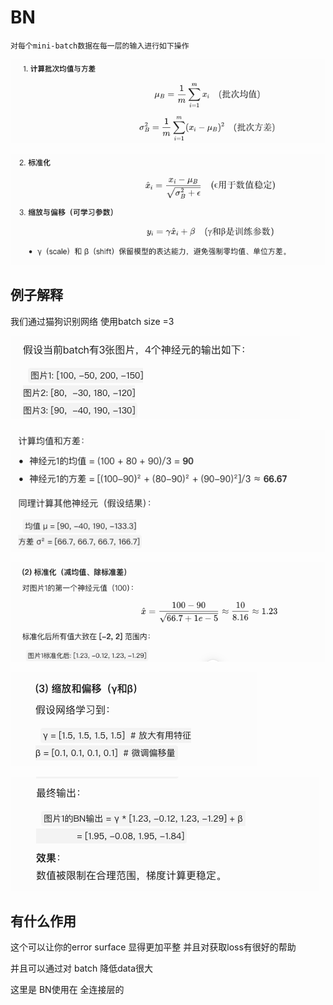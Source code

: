 # BN

```
对每个mini-batch数据在每一层的输入进行如下操作
```

![image-20250406164202754](https://raw.githubusercontent.com/Xioaruan912/pic/main/image-20250406164202754.png)

![image-20250406164207918](https://raw.githubusercontent.com/Xioaruan912/pic/main/image-20250406164207918.png)

## 例子解释

我们通过猫狗识别网络 使用batch size =3 

![image-20250406164312899](https://raw.githubusercontent.com/Xioaruan912/pic/main/image-20250406164312899.png)

![image-20250406164319919](https://raw.githubusercontent.com/Xioaruan912/pic/main/image-20250406164319919.png)

![image-20250406164331714](https://raw.githubusercontent.com/Xioaruan912/pic/main/image-20250406164331714.png)

![image-20250406164339287](https://raw.githubusercontent.com/Xioaruan912/pic/main/image-20250406164339287.png)

![image-20250406164344314](https://raw.githubusercontent.com/Xioaruan912/pic/main/image-20250406164344314.png)

## 有什么作用

这个可以让你的error surface 显得更加平整 并且对获取loss有很好的帮助 

并且可以通过对 batch 降低data很大

这里是 BN使用在 全连接层的